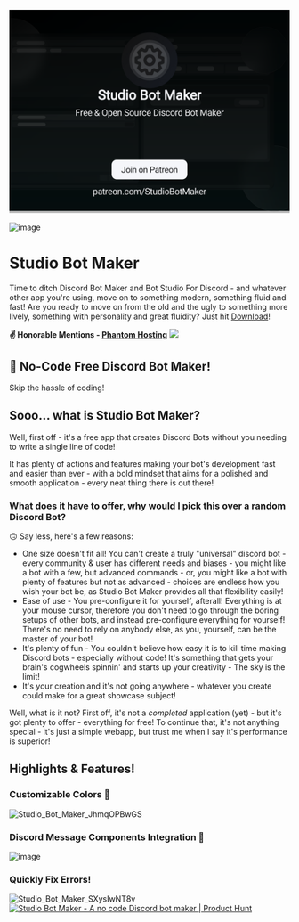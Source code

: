 <a href="https://patreon.com/StudioBotMaker"><img src="./3f99316f-2d47-4d04-9fee-00bd8b35f0b0.png"></img></a>

![image](https://github.com/RatWasHere/Studio-Bot-Maker/assets/100881234/2e255e0f-d8ba-4768-a1ed-a24776c6c884)

# Studio Bot Maker
Time to ditch Discord Bot Maker and Bot Studio For Discord - and whatever other app you're using, move on to something modern, something fluid and fast! Are you ready to move on from the old and the ugly to something more lively, something with personality and great fluidity? Just hit [Download](https://github.com/RatWasHere/Studio-Bot-Maker/releases/latest)!

**✌️ Honorable Mentions - [Phantom Hosting](https://l.linklyhq.com/l/1nohw)**
<a href="https://l.linklyhq.com/l/1nohw" target="_blank"><img src="https://github-production-user-asset-6210df.s3.amazonaws.com/100881234/242099266-b6439c2d-958b-47bf-b10d-13e78d9fe5cd.png"></a>


## 🐛 No-Code **Free** Discord Bot Maker!
Skip the hassle of coding!


## Sooo... what is Studio Bot Maker?
Well, first off - it's a free app that creates Discord Bots without you needing to write a single line of code!

It has plenty of actions and features making your bot's development fast and easier than ever - with a bold mindset that aims for a polished and smooth application - every neat thing there is out there!

### What does it have to offer, why would I pick this over a random Discord Bot?
🙃 Say less, here's a few reasons:
- One size doesn't fit all! You can't create a truly "universal" discord bot - every community & user has different needs and biases - you might like a bot with a few, but advanced commands - or, you might like a bot with plenty of features but not as advanced - choices are endless how you wish your bot be, as Studio Bot Maker provides all that flexibility easily!
- Ease of use - You pre-configure it for yourself, afterall! Everything is at your mouse cursor, therefore you don't need to go through the boring setups of other bots, and instead pre-configure everything for yourself! There's no need to rely on anybody else, as you, yourself, can be the master of your bot!
- It's plenty of fun - You couldn't believe how easy it is to kill time making Discord bots - especially without code! It's something that gets your brain's cogwheels spinnin' and starts up your creativity - The sky is the limit!
- It's your creation and it's not going anywhere - whatever you create could make for a great showcase subject!

Well, what is it not? First off, it's not a *completed* application (yet) - but it's got plenty to offer - everything for free!
To continue that, it's not anything special - it's just a simple webapp, but trust me when I say it's performance is superior!




## Highlights & Features!

### Customizable Colors 🎨
![Studio_Bot_Maker_JhmqOPBwGS](https://github.com/RatWasHere/Studio-Bot-Maker/assets/100881234/efb25ed7-3e89-4420-9d36-1781b435f02e)

### Discord Message Components Integration 💪
![image](https://github.com/RatWasHere/Studio-Bot-Maker/assets/100881234/3bb28b7c-2244-45db-9b92-f0e9bbde1d60)

### Quickly Fix Errors!
![Studio_Bot_Maker_SXysIwNT8v](https://github.com/RatWasHere/Studio-Bot-Maker/assets/100881234/20dd5fe0-35fe-4a19-a1ee-21d049f26479)
<a href="https://www.producthunt.com/posts/studio-bot-maker?utm_source=badge-featured&utm_medium=badge&utm_souce=badge-studio&#0045;bot&#0045;maker" target="_blank"><img src="https://api.producthunt.com/widgets/embed-image/v1/featured.svg?post_id=396865&theme=dark" alt="Studio&#0032;Bot&#0032;Maker - A&#0032;no&#0032;code&#0032;Discord&#0032;bot&#0032;maker | Product Hunt" style="width: 250px; height: 54px;" width="250" height="54"/></a>
